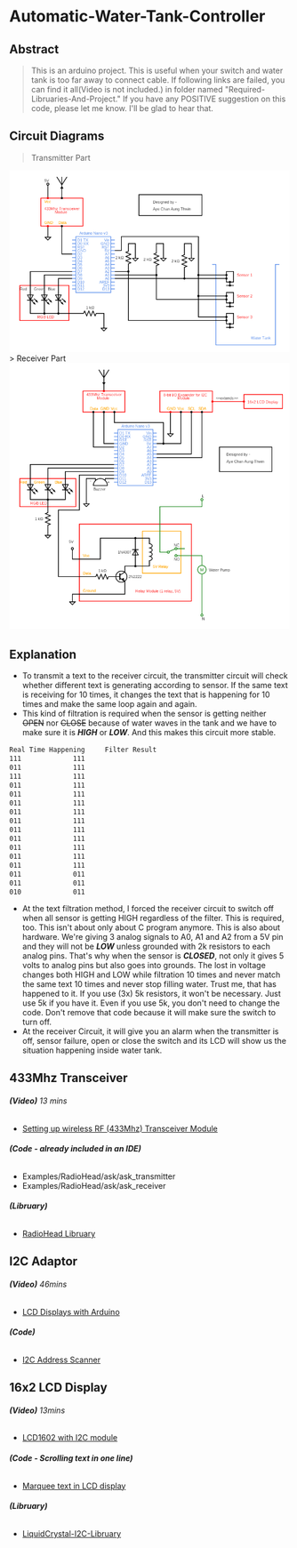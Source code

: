 # Automatic-Water-Tank-Controller
## Abstract
> This is an arduino project.
> This is useful when your switch and water tank is too far away to connect cable.
> If following links are failed, you can find it all(Video is not included.) in folder named "Required-Libruaries-And-Project."
> If you have any POSITIVE suggestion on this code, please let me know. I'll be glad to hear that.

## Circuit Diagrams
> Transmitter Part
<img src="main-project/circuit-diagram/transmitter.png" alt="Showing Hello world successfully!"> 
> Receiver Part
<img src="main-project/circuit-diagram/receiver.png" alt="Showing Hello world successfully!">

## Explanation
- To transmit a text to the receiver circuit, the transmitter circuit will check whether different text is generating according to sensor. If the same text is receiving for 10 times, it changes the text that is happening for 10 times and make the same loop again and again. 
- This kind of filtration is required when the sensor is getting neither ~~OPEN~~ nor ~~CLOSE~~ because of water waves in the tank and we have to make sure it is ***HIGH*** or ***LOW***. And this makes this circuit more stable.
```
Real Time Happening		Filter Result
111				111
011				111
111				111
011				111
011				111
011				111
011				111
011				111
011				111
011				111
011				111
011				111
011				111
011				011
011				011
010				011
```
- At the text filtration method, I forced the receiver circuit to switch off when all sensor is getting HIGH regardless of the filter. This is required, too. This isn't about only about C program anymore. This is also about hardware. We're giving 3 analog signals to A0, A1 and A2 from a 5V pin and they will not be ***LOW*** unless grounded with 2k resistors to each analog pins. That's why when the sensor is ***CLOSED***, not only it gives 5 volts to analog pins but also goes into grounds. The lost in voltage changes both HIGH and LOW while filtration 10 times and never match the same text 10 times and never stop filling water. Trust me, that has happened to it. If you use (3x) 5k resistors, it won't be necessary. Just use 5k if you have it. Even if you use 5k, you don't need to change the code. Don't remove that code because it will make sure the switch to turn off.
- At the receiver Circuit, it will give you an alarm when the transmitter is off, sensor failure, open or close the switch and its LCD will show us the situation happening inside water tank.

## 433Mhz Transceiver
###### **(Video)** *13 mins* ######
- [Setting up wireless RF (433Mhz) Transceiver Module](https://www.youtube.com/watch?v=txSrx5druXg)
###### **(Code - already included in an IDE)**  ######
- Examples/RadioHead/ask/ask_transmitter
- Examples/RadioHead/ask/ask_receiver
###### **(Libruary)** ######
- [RadioHead Libruary](http://www.airspayce.com/mikem/arduino/RadioHead/index.html)

## I2C Adaptor
###### **(Video)** *46mins* ######
- [LCD Displays with Arduino](https://www.youtube.com/watch?v=wEbGhYjn4QI&t=1746s)
###### **(Code)** ######
- [I2C Address Scanner](https://playground.arduino.cc/Main/I2cScanner/)

## 16x2 LCD Display
###### **(Video)** *13mins* ######
- [LCD1602 with I2C module](https://www.youtube.com/watch?v=q9YC_GVHy5A)
###### **(Code - Scrolling text in one line)** ######
- [Marquee text in LCD display](https://forum.arduino.cc/index.php?topic=422542.0)
###### **(Libruary)** ######
- [LiquidCrystal-I2C-Libruary](https://github.com/fdebrabander/Arduino-LiquidCrystal-I2C-library)
